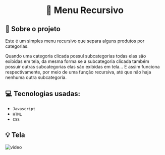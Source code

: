 <h1 align="center">
  🔽 Menu Recursivo
</h1>


## :rocket: Sobre o projeto

Este é um simples menu recursivo que separa alguns produtos por categorias. 

Quando uma categoria clicada possuí subcategorias todas elas são exibidas em tela, da mesma forma se a subcategoria clicada também possuir outras subcategorias elas são exibidas em tela... E assim funciona respectivamente, por meio de uma função recursiva, até que não haja nenhuma outra subcategoria. 


## :computer: Tecnologias usadas:

- `Javascript`
- `HTML`
- `CSS`


## :bulb: Tela

![video](https://user-images.githubusercontent.com/23708544/89109686-d6b9e780-d419-11ea-80a4-61be0fd7cb08.gif)
